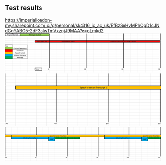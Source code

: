 ## Test results

https://imperiallondon-my.sharepoint.com/:x:/g/personal/sk4316_ic_ac_uk/EfBzSnHvMPhOgD1cJNdGgYABG5-2dF3oIwTmVxznjJ9MAA?e=oLmkd2
![Alt Text](https://github.com/skrish30/hexology-demo/blob/master/GIF/timeline1.png)
![Alt Text](https://github.com/skrish30/hexology-demo/blob/master/GIF/timeline2.png)
![Alt Text](https://github.com/skrish30/hexology-demo/blob/master/GIF/timeline3.png)
